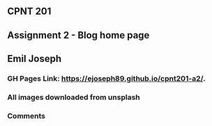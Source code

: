 ## CPNT 201
## Assignment 2 - Blog home page
## Emil Joseph


### GH Pages Link:  https://ejoseph89.github.io/cpnt201-a2/.


### All images downloaded from unsplash


### Comments


